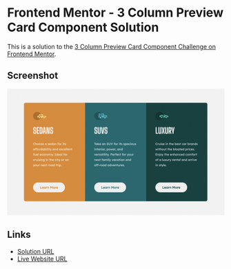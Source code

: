 # Frontend Mentor - 3 Column Preview Card Component Solution

This is a solution to the [3 Column Preview Card Component Challenge on Frontend Mentor](https://www.frontendmentor.io/challenges/3column-preview-card-component-pH92eAR2-).

## Screenshot

![](screenshot.png)

## Links

-   [Solution URL](https://www.frontendmentor.io/solutions/3-column-card-component-with-flexbox-utility-classes-and-mobile-first-d8L2HrfDR)
-   [Live Website URL](https://sachkeerat2802.github.io/frontend-mentor/3-column-preview-card-component)
